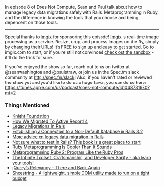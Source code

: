 In episode 8 of Does Not Compute, Sean and Paul talk about how to manage legacy data migrations safely with Rails, Metaprogramming in Ruby, and the difference in knowing the tools that you choose and being dependent on those tools.

---

Special thanks to [Imgix](https://www.imgix.com/) for sponsoring this episode! [Imgix](https://www.imgix.com/) is real-time image processing as a service. Resize, crop, and process images on the fly, simply by changing their URLs! It’s FREE to sign up and easy to get started. Go to imgix.com to start, or if you're still not convinced [check out the sandbox](https://sandbox.imgix.com/view?url=https%3A%2F%2Fassets.imgix.net%2Funsplash%2Fmountains.jpg%3Fauto%3Dformat%26w%3D900%26usm%3D20) - it'll do the trick for sure.

If you've enjoyed the show so far, reach out to us on twitter at @seanwashington and @paulstraw, or join us in the Spec.fm slack community at http://spec.fm/slack! Also, if you haven't rated or reviewed the show yet and you'd like to do us a huge favor, you can do so here: https://itunes.apple.com/us/podcast/does-not-compute/id1048731980?mt=2

### Things Mentioned

* [Knight Foundation](http://knightfoundation.org/)
* [How We Migrated To Active Record 4](https://engineering.heroku.com/blogs/2015-11-04-upgrading-to-active-record-4/)
* [Legacy Migrations In Rails](http://zachholman.com/posts/legacy-migrations-in-rails/)
* [Establishing a Connection to a Non-Default Database in Rails 3.2](http://ilikestuffblog.com/2012/09/21/establishing-a-connection-to-a-non-default-database-in-rails-3-2-2/)
* [More advice on legacy data migration in Rails](http://everydayrails.com/2011/12/11/legacy-data-migrations-rails.html)
* [Not sure what to test in Rails? This book is a great place to start](https://whatdoitest.com/)
* [Ruby Metaprogramming Is Cooler Than It Sounds](http://www.toptal.com/ruby/ruby-metaprogramming-cooler-than-it-sounds)
* [Metaprogramming Ruby 2: Program Like the Ruby Pros](http://www.amazon.com/gp/product/1941222129/ref=pd_lpo_sbs_dp_ss_1?pf_rd_p=1944687762&pf_rd_s=lpo-top-stripe-1&pf_rd_t=201&pf_rd_i=1934356476&pf_rd_m=ATVPDKIKX0DER&pf_rd_r=0CD5SWAVNF7TS5M18H00)
* [The Infinite Toolset, Craftsmanship, and Developer Sanity - aka learn your tools!](https://medium.com/@jcutrell/the-infinite-toolset-craftsmanship-and-developer-sanity-3785a5ce613a)
* [jQuery’s Relevancy – There and Back Again](http://developer.telerik.com/featured/jquerys-relevancy-there-and-back-again/)
* [Shoestring - A lightweight, simple DOM utility made to run on a tight budget](https://github.com/filamentgroup/shoestring)

